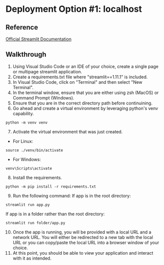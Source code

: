 # Deployment Option #1: localhost
## Reference
[Official Streamlit Documentation](https://docs.streamlit.io/library/get-started/main-concepts)

## Walkthrough
1. Using Visual Studio Code or an IDE of your choice, create a single page or multipage streamlit application.
2. Create a requirements.txt file where "streamlit==1.11.1" is included.
3. In Visual Studio Code, click on "Terminal" and then select "New Terminal".
4. In the terminal window, ensure that you are either using zsh (MacOS) or Command Prompt (Windows).
5. Ensure that you are in the correct directory path before continuining.
6. Go ahead and create a virtual environment by leveraging python's venv capability. 
```
python -m venv venv
```
7. Activate the virtual environment that was just created. <br />
- For Linux:
```
source ./venv/bin/activate
```
- For Windows:
```
venv\Scripts\activate
```
8. Install the requirements.
```
python -m pip install -r requirements.txt
```
9. Run the following command:
If app is in the root directory:
```
streamlit run app.py
```
If app is in a folder rather than the root directory:
```
streamlit run folder/app.py
```
10. Once the app is running, you will be provided with a local URL and a network URL. You will either be redirected to a new tab with the local URL or you can copy/paste the local URL into a browser window of your choice. 
11. At this point, you should be able to view your application and interact with it as intended.